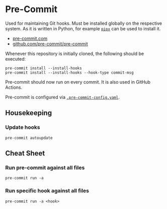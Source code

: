 # Pre-Commit

Used for maintaining Git hooks. Must be installed globally on the respective
system. As it is written in Python, for example
[`pipx`](https://github.com/pypa/pipx) can be used to install it.

- [pre-commit.com](https://pre-commit.com)
- [github.com/pre-commit/pre-commit](https://github.com/pre-commit/pre-commit)

Whenever this repository is initially cloned, the following should be executed:

```
pre-commit install --install-hooks
pre-commit install --install-hooks --hook-type commit-msg
```

Pre-commit should now run on every commit. It is also used in GitHub Actions.

Pre-commit is configured via
[`.pre-commit-config.yaml`](../.pre-commit-config.yaml).

## Housekeeping

### Update hooks

```
pre-commit autoupdate
```

## Cheat Sheet

### Run pre-commit against all files

```
pre-commit run -a
```

### Run specific hook against all files

```
pre-commit run -a <hook>
```
